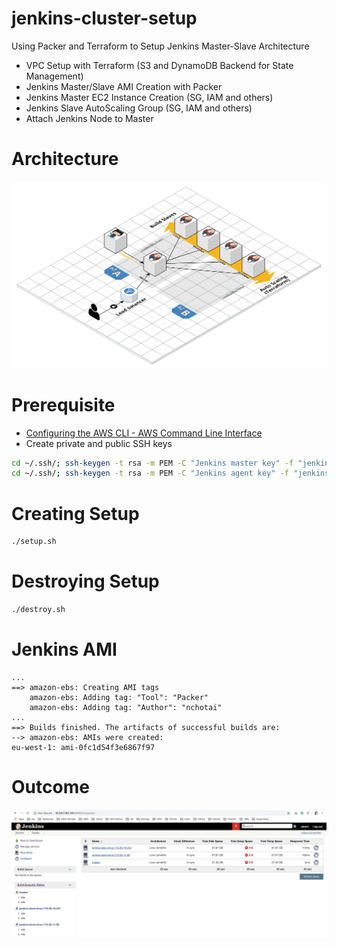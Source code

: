 # jenkins-cluster-setup

Using Packer and Terraform to Setup Jenkins Master-Slave Architecture

- VPC Setup with Terraform (S3 and DynamoDB Backend for State Management)
- Jenkins Master/Slave AMI Creation with Packer
- Jenkins Master EC2 Instance Creation (SG, IAM and others)
- Jenkins Slave AutoScaling Group (SG, IAM and others)
- Attach Jenkins Node to Master

# Architecture

![JenkinsArchitecture](readme_images/jenkins-architecture.png)

# Prerequisite

- [Configuring the AWS CLI - AWS Command Line Interface](https://docs.aws.amazon.com/cli/latest/userguide/cli-chap-configure.html)
- Create private and public SSH keys

```bash
cd ~/.ssh/; ssh-keygen -t rsa -m PEM -C "Jenkins master key" -f "jenkinsMaster_rsa"
cd ~/.ssh/; ssh-keygen -t rsa -m PEM -C "Jenkins agent key" -f "jenkinsAgent_rsa"
``` 

# Creating Setup

```bash
./setup.sh
```

# Destroying Setup

```bash
./destroy.sh
```

# Jenkins AMI

```
...
==> amazon-ebs: Creating AMI tags
    amazon-ebs: Adding tag: "Tool": "Packer"
    amazon-ebs: Adding tag: "Author": "nchotai"
...
==> Builds finished. The artifacts of successful builds are:
--> amazon-ebs: AMIs were created:
eu-west-1: ami-0fc1d54f3e6867f97
```

# Outcome

![JenkinsCluster](readme_images/jenkins-cluster.png)